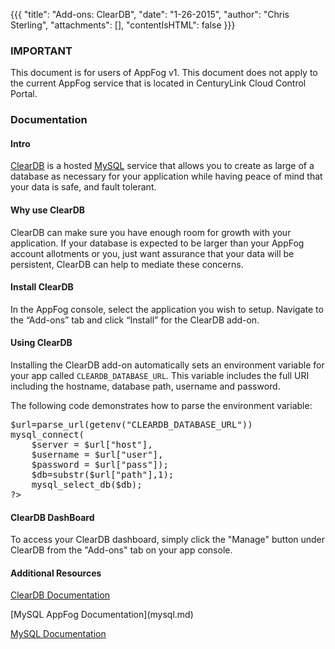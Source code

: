 {{{
  "title": "Add-ons: ClearDB",
  "date": "1-26-2015",
  "author": "Chris Sterling",
  "attachments": [],
  "contentIsHTML": false
}}}

### IMPORTANT

This document is for users of AppFog v1. This document does not apply to the current AppFog service that is located in CenturyLink Cloud Control Portal.

### Documentation

<h4>Intro</h4>
<p><a href="https://www.cleardb.com">ClearDB</a> is a hosted <a href="http://www.mysql.com/">MySQL</a> service that allows you to create as large of a database as necessary for your application while having peace of mind that your data is safe, and fault tolerant.</p>
<h4>Why use ClearDB</h4>
<p>ClearDB can make sure you have enough room for growth with your application. If your database is expected to be larger than your AppFog account allotments or you, just want assurance that your data will be persistent, ClearDB can help to mediate these concerns.</p>
<h4>Install ClearDB</h4>
<p>In the AppFog console, select the application you wish to setup. Navigate to the “Add-ons” tab and click “Install” for the ClearDB add-on.</p>
<h4>Using ClearDB</h4>
<p>Installing the ClearDB add-on automatically sets an environment variable for your app called <code>CLEARDB_DATABASE_URL</code>. This variable includes the full URI including the hostname, database path, username and password.</p>
<p>The following code demonstrates how to parse the environment variable:</p>
<pre>$url=parse_url(getenv("CLEARDB_DATABASE_URL"))
mysql_connect(
    $server = $url["host"],
    $username = $url["user"],
    $password = $url["pass"]);
    $db=substr($url["path"],1);
    mysql_select_db($db);
?&gt;</pre>
<h4>ClearDB DashBoard</h4>
<p>To access your ClearDB dashboard, simply click the "Manage" button under ClearDB from the "Add-ons" tab on your app console.</p>
<h4>Additional Resources</h4>
<p><a href="http://www.cleardb.com/developers">ClearDB Documentation</a></p>
<p>[MySQL AppFog Documentation](mysql.md)</p>
<p><a href="http://dev.mysql.com/doc/">MySQL Documentation</a></p>
